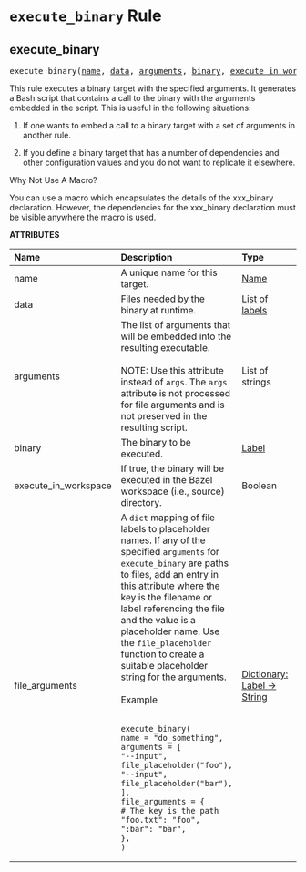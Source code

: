 <!-- Generated with Stardoc, Do Not Edit! -->
# `execute_binary` Rule


<a id="execute_binary"></a>

## execute_binary

<pre>
execute_binary(<a href="#execute_binary-name">name</a>, <a href="#execute_binary-data">data</a>, <a href="#execute_binary-arguments">arguments</a>, <a href="#execute_binary-binary">binary</a>, <a href="#execute_binary-execute_in_workspace">execute_in_workspace</a>, <a href="#execute_binary-file_arguments">file_arguments</a>)
</pre>

This rule executes a binary target with the specified arguments. It generates a Bash script that contains a call to the binary with the arguments embedded in the script. This is useful in the following situations:

1. If one wants to embed a call to a binary target with a set of arguments in another rule.

2. If you define a binary target that has a number of dependencies and other configuration values and you do not want to replicate it elsewhere.

Why Not Use A Macro?

You can use a macro which encapsulates the details of the xxx_binary declaration. However, the dependencies for the xxx_binary declaration must be visible anywhere the macro is used.

**ATTRIBUTES**


| Name  | Description | Type | Mandatory | Default |
| :------------- | :------------- | :------------- | :------------- | :------------- |
| <a id="execute_binary-name"></a>name |  A unique name for this target.   | <a href="https://bazel.build/concepts/labels#target-names">Name</a> | required |  |
| <a id="execute_binary-data"></a>data |  Files needed by the binary at runtime.   | <a href="https://bazel.build/concepts/labels">List of labels</a> | optional |  `[]`  |
| <a id="execute_binary-arguments"></a>arguments |  The list of arguments that will be embedded into the resulting executable.<br><br>NOTE: Use this attribute instead of `args`. The `args` attribute is not processed for file arguments and is not preserved in the resulting script.   | List of strings | optional |  `[]`  |
| <a id="execute_binary-binary"></a>binary |  The binary to be executed.   | <a href="https://bazel.build/concepts/labels">Label</a> | required |  |
| <a id="execute_binary-execute_in_workspace"></a>execute_in_workspace |  If true, the binary will be executed in the Bazel workspace (i.e., source) directory.   | Boolean | optional |  `False`  |
| <a id="execute_binary-file_arguments"></a>file_arguments |  A `dict` mapping of file labels to placeholder names. If any of the specified `arguments` for `execute_binary` are paths to files, add an entry in this attribute where the key is the filename or label referencing the file and the value is a placeholder name. Use the `file_placeholder` function to create a suitable placeholder string for the arguments.<br><br>Example<br><br><pre><code>execute_binary(&#10;    name = "do_something",&#10;    arguments = [&#10;        "--input",&#10;        file_placeholder("foo"),&#10;        "--input",&#10;        file_placeholder("bar"),&#10;    ],&#10;    file_arguments = {&#10;        # The key is the path&#10;        "foo.txt": "foo",&#10;        ":bar":  "bar",&#10;    },&#10;)</code></pre>   | <a href="https://bazel.build/rules/lib/dict">Dictionary: Label -> String</a> | optional |  `{}`  |


